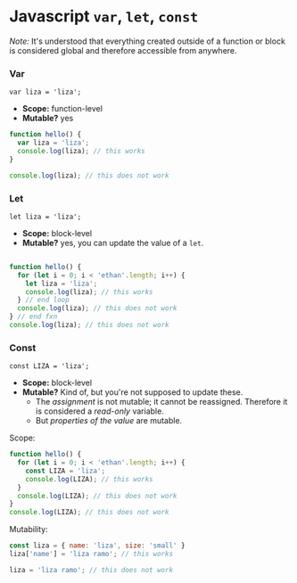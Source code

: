 # Javascript `var`, `let`, `const`


*Note:* It's understood that everything created outside of a function or block is considered global and therefore accessible from anywhere.

### Var
`var liza = 'liza';`
- **Scope:** function-level
- **Mutable?** yes

```javascript
function hello() {
  var liza = 'liza';
  console.log(liza); // this works
}

console.log(liza); // this does not work

```


### Let
`let liza = 'liza';`
- **Scope:** block-level
- **Mutable?** yes, you can update the value of a `let`.

```javascript

function hello() {
  for (let i = 0; i < 'ethan'.length; i++) {
    let liza = 'liza';
    console.log(liza); // this works
  } // end loop
  console.log(liza); // this does not work
} // end fxn
console.log(liza); // this does not work

```


### Const
`const LIZA = 'liza';`
- **Scope:** block-level
- **Mutable?** Kind of, but you're not supposed to update these.
  - The *assignment* is not mutable; it cannot be reassigned. Therefore it is considered a *read-only* variable.
  - But *properties of the value* are mutable.

Scope:
```javascript
function hello() {
  for (let i = 0; i < 'ethan'.length; i++) {
    const LIZA = 'liza';
    console.log(LIZA); // this works
  }
  console.log(LIZA); // this does not work
}
console.log(LIZA); // this does not work

```

Mutability:
```javascript
const liza = { name: 'liza', size: 'small' }
liza['name'] = 'liza ramo'; // this works

liza = 'liza ramo'; // this does not work

```
